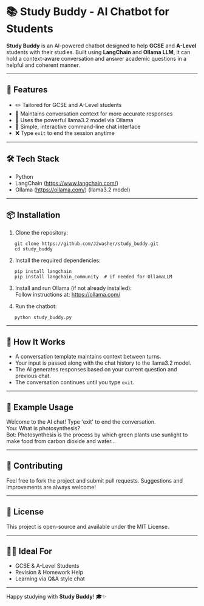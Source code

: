 # 📚 Study Buddy - AI Chatbot for Students 



**Study Buddy** is an AI-powered chatbot designed to help **GCSE** and **A-Level** students with their studies. Built using **LangChain** and **Ollama LLM**, it can hold a context-aware conversation and answer academic questions in a helpful and coherent manner.

---

## 🚀 Features

- ✏️ Tailored for GCSE and A-Level students  
- 🧠 Maintains conversation context for more accurate responses  
- 🤖 Uses the powerful llama3.2 model via Ollama  
- 💬 Simple, interactive command-line chat interface  
- ❌ Type `exit` to end the session anytime

---

## 🛠️ Tech Stack

- Python  
- LangChain (https://www.langchain.com/)  
- Ollama (https://ollama.com/) (llama3.2 model)

---

## 📦 Installation

1. Clone the repository:
```
   git clone https://github.com/J2washer/study_buddy.git  
   cd study_buddy
```
2. Install the required dependencies:
```
   pip install langchain  
   pip install langchain_community  # if needed for OllamaLLM
```
3. Install and run Ollama (if not already installed):  
   Follow instructions at: https://ollama.com/

4. Run the chatbot:
```
   python study_buddy.py
```
---

## 🧠 How It Works

- A conversation template maintains context between turns.  
- Your input is passed along with the chat history to the llama3.2 model.  
- The AI generates responses based on your current question and previous chat.  
- The conversation continues until you type `exit`.  

---

## 📄 Example Usage

Welcome to the AI chat! Type 'exit' to end the conversation.  
You: What is photosynthesis?  
Bot: Photosynthesis is the process by which green plants use sunlight to make food from carbon dioxide and water...

---

## 🤝 Contributing

Feel free to fork the project and submit pull requests. Suggestions and improvements are always welcome!

---

## 📘 License

This project is open-source and available under the MIT License.

---

## 🧑‍🎓 Ideal For

- GCSE & A-Level Students  
- Revision & Homework Help  
- Learning via Q&A style chat

---

Happy studying with **Study Buddy**! 🎓✨
